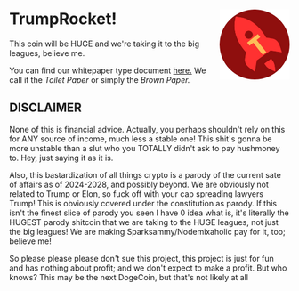 # TrumpRocket! <img width="25%" align="right" src="trumprocket.png">

This coin will be HUGE and we're taking it to the big leagues, believe me.

You can find our whitepaper type document [here.](https://github.com/trumprocket/toiletpaper) We call it the *Toilet Paper* or simply the *Brown Paper.*

## DISCLAIMER

None of this is financial advice. Actually, you perhaps shouldn't rely on this for ANY source of income, much less a stable one!
This shit's gonna be more unstable than a slut who you TOTALLY didn't ask to pay hushmoney to. Hey, just saying it as it is.

Also, this bastardization of all things crypto is a parody of the current sate of affairs as of 2024-2028, and possibly beyond.
We are obviously not related to Trump or Elon, so fuck off with your cap spreading lawyers Trump! This is obviously covered under the
constitution as parody. If this isn't the finest slice of parody you seen I have 0 idea what is, it's literally the HUGEST parody shitcoin
that we are taking to the HUGE leagues, not just the big leagues! We are making Sparksammy/Nodemixaholic pay for it, too; believe me!

So please please please don't sue this project, this project is just for fun and has nothing about profit; and we don't expect to make
a profit. But who knows? This may be the next DogeCoin, but that's not likely at all
